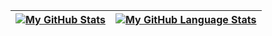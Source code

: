 | [![My GitHub Stats](https://github-readme-stats.vercel.app/api/?username=morrow98j&count_private=true&theme=github_dark&showicons=true&hide=stars&layout=compact)]() | [![My GitHub Language Stats](https://github-readme-stats.vercel.app/api/top-langs/?username=morrow98j&langs_count=6&theme=github_dark&layout=compact)]() |
| ------------- | ------------- |
<!--
**Morrow98J/Morrow98J** is a ✨ _special_ ✨ repository because its `README.md` (this file) appears on your GitHub profile.

Here are some ideas to get you started:

- 🔭 I’m currently working on ...
- 🌱 I’m currently learning ...
- 👯 I’m looking to collaborate on ...
- 🤔 I’m looking for help with ...
- 💬 Ask me about ...
- 📫 How to reach me: ...
- 😄 Pronouns: ...
- ⚡ Fun fact: ...
-->
